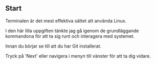 ## Start

Terminalen är det mest effektiva sättet att använda Linux. 

I den här lilla uppgiften tänkte jag gå igenom de grundläggande kommandona för att ta sig runt och interagera med systemet.

Innan du börjar se till att du har Git installerat.

Tryck på 'Next' eller navigera i menyn till vänster för att ta dig vidare.
